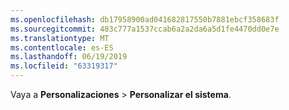 ```yaml
---
ms.openlocfilehash: db17958900ad041682817550b7881ebcf358683f
ms.sourcegitcommit: 483c777a1537ccab6a2a2da6a5d1fe4470dd0e7e
ms.translationtype: MT
ms.contentlocale: es-ES
ms.lasthandoff: 06/19/2019
ms.locfileid: "63319317"
---
```

Vaya a **Personalizaciones** > **Personalizar el sistema**.